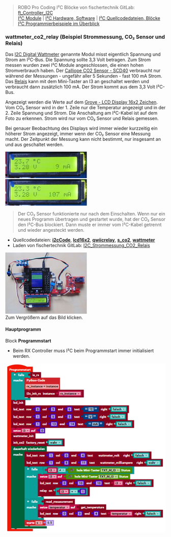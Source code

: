 
> ROBO Pro Coding I²C Blöcke von fischertechnik GitLab: [ft_Controller_I2C](https://git.fischertechnik-cloud.com/i2c/ft_Controller_I2C)\
> [I²C Module](https://elssner.github.io/ft-Controller-I2C/#tabelle-1) |
[I²C Hardware, Software](https://elssner.github.io/ft-Controller-I2C/#ic) |
[I²C Quellcodedateien, Blöcke](https://elssner.github.io/ft-Controller-I2C/#beschreibung-der-quellcodedateien-alphabetisch-geordnet)\
[I²C Programmierbeispiele im Überblick](../examples)


### wattmeter_co2_relay (Beispiel Strommessung, CO₂ Sensor und Relais)

Das [I2C Digital Wattmeter](https://www.dfrobot.com/product-1827.html) genannte Modul misst eigentlich Spannung und Strom am I²C-Bus. Die Spannung sollte 3,3 Volt betragen. Zum Strom messen wurden zwei I²C Module angeschlossen, die einen hohen Stromverbrauch haben.
Der [Calliope CO2 Sensor - SCD40](https://calliope.cc/calliope-mini/erweiterungen/calliope-co2-sensor) verbraucht nur während der Messungen - ungefähr aller 5 Sekunden - fast 100 mA Strom. 
Das [Relais](https://www.sparkfun.com/products/15093) kann mit dem Mini-Taster an I3 an geschaltet werden und verbraucht dann zusätzlich 100 mA. Der Strom kommt aus dem 3,3 Volt I²C-Bus.

Angezeigt werden die Werte auf dem [Grove - LCD Display 16x2 Zeichen](https://wiki.seeedstudio.com/Grove-16x2_LCD_Series). Vom CO₂ Sensor wird in der 1. Zeile nur die Temperatur angezeigt und in der 2. Zeile Spannung und Strom. 
Die Anschaltung am I²C-Kabel ist auf dem Foto zu erkennen. Strom wird nur vom CO₂ Sensor und Relais gemessen.

Bei genauer Beobachtung des Displays wird immer wieder kurzzeitig ein höherer Strom angezeigt, immer wenn der CO₂ Sensor eine Messung macht. Der Zeitpunkt der Messung kann nicht bestimmt, nur insgesamt an und aus geschaltet werden.

![](DSC00471_256.jpg) ![](DSC00473_256.jpg)

> Der CO₂ Sensor funktionierte nur nach dem Einschalten. Wenn nur ein neues Programm übertragen und gestartet wurde, hat der CO₂ Sensor den I²C-Bus blockiert. Dann muste er immer vom I²C-Kabel getrennt und wieder angesteckt werden.

* Quellcodedateien: **[i2cCode](../#i2ccodepy)**, **[lcd16x2](../#lcd16x2py)**, **[qwiicrelay](../#qwiicrelaypy)**, **[s_co2](../#s_co2py)**, **[wattmeter](../#wattmeterpy)**
* Laden von fischertechnik GitLab: [I2C_Strommessung_CO2_Relais](https://git.fischertechnik-cloud.com/i2c/I2C_Strommessung_CO2_Relais)

[![](DSC00481_256.JPG)](DSC00481.JPG)\
Zum Vergrößern auf das Bild klicken.

#### Hauptprogramm

Block **Programmstart**

* Beim RX Controller muss I²C beim Programmstart immer initialisiert werden.

![](wattmeter_co2_relay.png)
